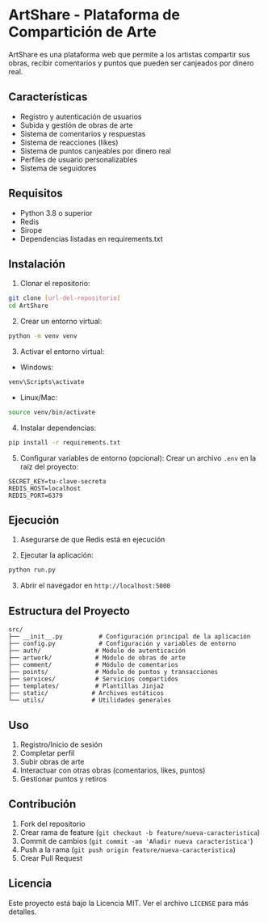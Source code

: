 # ArtShare - Plataforma de Compartición de Arte

ArtShare es una plataforma web que permite a los artistas compartir sus obras, recibir comentarios y puntos que pueden ser canjeados por dinero real.

## Características

- Registro y autenticación de usuarios
- Subida y gestión de obras de arte
- Sistema de comentarios y respuestas
- Sistema de reacciones (likes)
- Sistema de puntos canjeables por dinero real
- Perfiles de usuario personalizables
- Sistema de seguidores

## Requisitos

- Python 3.8 o superior
- Redis
- Sirope
- Dependencias listadas en requirements.txt

## Instalación

1. Clonar el repositorio:
```bash
git clone [url-del-repositorio]
cd ArtShare
```

2. Crear un entorno virtual:
```bash
python -m venv venv
```

3. Activar el entorno virtual:
- Windows:
```bash
venv\Scripts\activate
```
- Linux/Mac:
```bash
source venv/bin/activate
```

4. Instalar dependencias:
```bash
pip install -r requirements.txt
```

5. Configurar variables de entorno (opcional):
Crear un archivo `.env` en la raíz del proyecto:
```
SECRET_KEY=tu-clave-secreta
REDIS_HOST=localhost
REDIS_PORT=6379
```

## Ejecución

1. Asegurarse de que Redis está en ejecución

2. Ejecutar la aplicación:
```bash
python run.py
```

3. Abrir el navegador en `http://localhost:5000`

## Estructura del Proyecto

```
src/
├── __init__.py          # Configuración principal de la aplicación
├── config.py            # Configuración y variables de entorno
├── auth/               # Módulo de autenticación
├── artwork/            # Módulo de obras de arte
├── comment/            # Módulo de comentarios
├── points/             # Módulo de puntos y transacciones
├── services/           # Servicios compartidos
├── templates/          # Plantillas Jinja2
├── static/            # Archivos estáticos
└── utils/             # Utilidades generales
```

## Uso

1. Registro/Inicio de sesión
2. Completar perfil
3. Subir obras de arte
4. Interactuar con otras obras (comentarios, likes, puntos)
5. Gestionar puntos y retiros

## Contribución

1. Fork del repositorio
2. Crear rama de feature (`git checkout -b feature/nueva-caracteristica`)
3. Commit de cambios (`git commit -am 'Añadir nueva característica'`)
4. Push a la rama (`git push origin feature/nueva-caracteristica`)
5. Crear Pull Request

## Licencia

Este proyecto está bajo la Licencia MIT. Ver el archivo `LICENSE` para más detalles. 